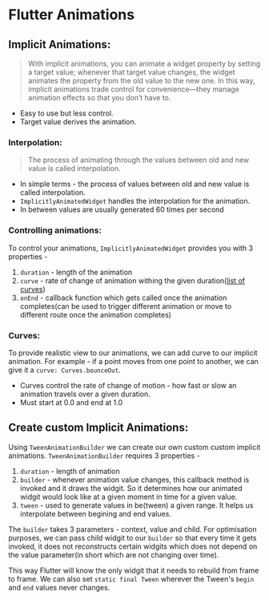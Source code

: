 # Flutter Animations

## Implicit Animations:
> With implicit animations, you can animate a widget property by setting a target value; whenever that target value changes, the widget animates the property from the old value to the new one. In this way, implicit animations trade control for convenience—they manage animation effects so that you don’t have to.

- Easy to use but less control.
- Target value derives the animation.

### Interpolation:
> The process of animating through the values between old and new value is called interpolation.

- In simple terms - the process of values between old and new value is called interpolation.
- `ImplicitlyAnimatedWidget` handles the interpolation for the animation. 
- In between values are usually generated 60 times per second

### Controlling animations:
To control your animations, `ImplicitlyAnimatedWidget` provides you with 3 properties - 
1. `duration` - length of the animation
2. `curve` - rate of change of animation withing the given duration([list of curves](https://api.flutter.dev/flutter/animation/Curves-class.html))
3. `onEnd` - callback function which gets called once the animation completes(can be used to trigger different animation or move to different route once the animation completes)

### Curves:
To provide realistic view to our animations, we can add curve to our implicit animation. For example - if a point moves from one point to another, we can give it a `curve: Curves.bounceOut`. 
- Curves control the rate of change of motion - how fast or slow an animation travels over a given duration.
- Must start at 0.0 and end at 1.0

## Create custom Implicit Animations:
Using `TweenAnimationBuilder` we can create our own custom custom implicit animations. `TweenAnimationBuilder` requires 3 properties - 
1. `duration` - length of animation
2. `builder` - whenever animation value changes, this callback method is invoked and it draws the widgit. So it determines how our animated widgit would look like at a given moment in time for a given value.
3. `tween` - used to generate values in be(tween) a given range. It helps us interpolate between begining and end values.

The `builder` takes 3 parameters - context, value and child. For optimisation purposes, we can pass child widgit to our `builder` so that every time it gets invoked, it does not reconstructs certain widgits which does not depend on the value parameter(in short which are not changing over time).

This way Flutter will know the only widgit that it needs to rebuild from frame to frame. We can also set `static final Tween` wherever the Tween's `begin` and `end` values never changes.
